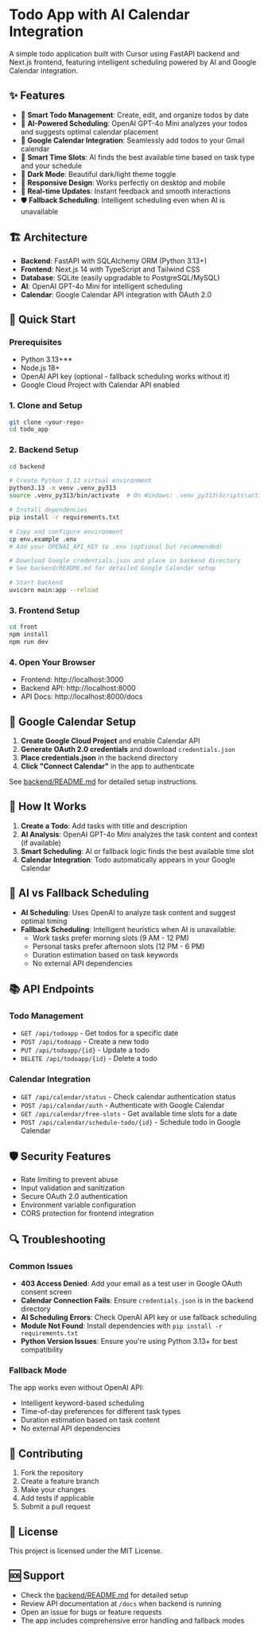 # Todo App with AI Calendar Integration

A simple todo application built with Cursor using FastAPI backend and Next.js frontend, featuring intelligent scheduling powered by AI and Google Calendar integration.

## ✨ Features

- 📝 **Smart Todo Management**: Create, edit, and organize todos by date
- 🤖 **AI-Powered Scheduling**: OpenAI GPT-4o Mini analyzes your todos and suggests optimal calendar placement
- 📅 **Google Calendar Integration**: Seamlessly add todos to your Gmail calendar
- 🎯 **Smart Time Slots**: AI finds the best available time based on task type and your schedule
- 🌙 **Dark Mode**: Beautiful dark/light theme toggle
- 📱 **Responsive Design**: Works perfectly on desktop and mobile
- 🚀 **Real-time Updates**: Instant feedback and smooth interactions
- 🛡️ **Fallback Scheduling**: Intelligent scheduling even when AI is unavailable

## 🏗️ Architecture

- **Backend**: FastAPI with SQLAlchemy ORM (Python 3.13+)
- **Frontend**: Next.js 14 with TypeScript and Tailwind CSS
- **Database**: SQLite (easily upgradable to PostgreSQL/MySQL)
- **AI**: OpenAI GPT-4o Mini for intelligent scheduling
- **Calendar**: Google Calendar API integration with OAuth 2.0

## 🚀 Quick Start

### Prerequisites
- Python 3.13+**
- Node.js 18+
- OpenAI API key (optional - fallback scheduling works without it)
- Google Cloud Project with Calendar API enabled

### 1. Clone and Setup
```bash
git clone <your-repo>
cd todo_app
```

### 2. Backend Setup
```bash
cd backend

# Create Python 3.13 virtual environment
python3.13 -m venv .venv_py313
source .venv_py313/bin/activate  # On Windows: .venv_py313\Scripts\activate

# Install dependencies
pip install -r requirements.txt

# Copy and configure environment
cp env.example .env
# Add your OPENAI_API_KEY to .env (optional but recommended)

# Download Google credentials.json and place in backend directory
# See backend/README.md for detailed Google Calendar setup

# Start backend
uvicorn main:app --reload
```

### 3. Frontend Setup
```bash
cd front
npm install
npm run dev
```

### 4. Open Your Browser
- Frontend: http://localhost:3000
- Backend API: http://localhost:8000
- API Docs: http://localhost:8000/docs

## 🔧 Google Calendar Setup

1. **Create Google Cloud Project** and enable Calendar API
2. **Generate OAuth 2.0 credentials** and download `credentials.json`
3. **Place credentials.json** in the backend directory
4. **Click "Connect Calendar"** in the app to authenticate

See [backend/README.md](backend/README.md) for detailed setup instructions.

## 🎯 How It Works

1. **Create a Todo**: Add tasks with title and description
2. **AI Analysis**: OpenAI GPT-4o Mini analyzes the task content and context (if available)
3. **Smart Scheduling**: AI or fallback logic finds the best available time slot
4. **Calendar Integration**: Todo automatically appears in your Google Calendar

## 🧠 AI vs Fallback Scheduling

- **AI Scheduling**: Uses OpenAI to analyze task content and suggest optimal timing
- **Fallback Scheduling**: Intelligent heuristics when AI is unavailable:
  - Work tasks prefer morning slots (9 AM - 12 PM)
  - Personal tasks prefer afternoon slots (12 PM - 6 PM)
  - Duration estimation based on task keywords
  - No external API dependencies

## 📚 API Endpoints

### Todo Management
- `GET /api/todoapp` - Get todos for a specific date
- `POST /api/todoapp` - Create a new todo
- `PUT /api/todoapp/{id}` - Update a todo
- `DELETE /api/todoapp/{id}` - Delete a todo

### Calendar Integration
- `GET /api/calendar/status` - Check calendar authentication status
- `POST /api/calendar/auth` - Authenticate with Google Calendar
- `GET /api/calendar/free-slots` - Get available time slots for a date
- `POST /api/calendar/schedule-todo/{id}` - Schedule todo in Google Calendar

## 🛡️ Security Features

- Rate limiting to prevent abuse
- Input validation and sanitization
- Secure OAuth 2.0 authentication
- Environment variable configuration
- CORS protection for frontend integration

## 🔍 Troubleshooting

### Common Issues
- **403 Access Denied**: Add your email as a test user in Google OAuth consent screen
- **Calendar Connection Fails**: Ensure `credentials.json` is in the backend directory
- **AI Scheduling Errors**: Check OpenAI API key or use fallback scheduling
- **Module Not Found**: Install dependencies with `pip install -r requirements.txt`
- **Python Version Issues**: Ensure you're using Python 3.13+ for best compatibility

### Fallback Mode
The app works even without OpenAI API:
- Intelligent keyword-based scheduling
- Time-of-day preferences for different task types
- Duration estimation based on task content
- No external API dependencies

## 🤝 Contributing

1. Fork the repository
2. Create a feature branch
3. Make your changes
4. Add tests if applicable
5. Submit a pull request

## 📄 License

This project is licensed under the MIT License.

## 🆘 Support

- Check the [backend/README.md](backend/README.md) for detailed setup
- Review API documentation at `/docs` when backend is running
- Open an issue for bugs or feature requests
- The app includes comprehensive error handling and fallback modes 